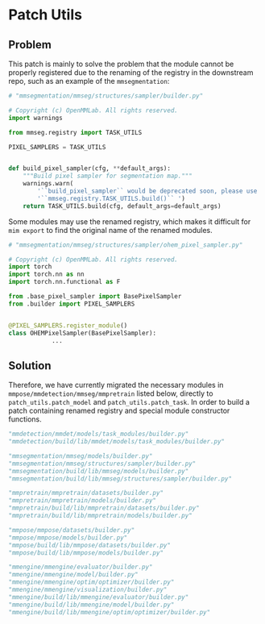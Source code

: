 # Patch Utils

## Problem

This patch is mainly to solve the problem that the module cannot be properly registered due to the renaming of the registry in the downstream repo, such as an example of the `mmsegmentation`:

```python
# "mmsegmentation/mmseg/structures/sampler/builder.py"

# Copyright (c) OpenMMLab. All rights reserved.
import warnings

from mmseg.registry import TASK_UTILS

PIXEL_SAMPLERS = TASK_UTILS


def build_pixel_sampler(cfg, **default_args):
    """Build pixel sampler for segmentation map."""
    warnings.warn(
        '``build_pixel_sampler`` would be deprecated soon, please use '
        '``mmseg.registry.TASK_UTILS.build()`` ')
    return TASK_UTILS.build(cfg, default_args=default_args)
```

Some modules may use the renamed registry, which makes it difficult for `mim export` to find the original name of the renamed modules.

```python
# "mmsegmentation/mmseg/structures/sampler/ohem_pixel_sampler.py"

# Copyright (c) OpenMMLab. All rights reserved.
import torch
import torch.nn as nn
import torch.nn.functional as F

from .base_pixel_sampler import BasePixelSampler
from .builder import PIXEL_SAMPLERS


@PIXEL_SAMPLERS.register_module()
class OHEMPixelSampler(BasePixelSampler):
            ...
```

## Solution

Therefore, we have currently migrated the necessary modules in `mmpose/mmdetection/mmseg/mmpretrain` listed below, directly to `patch_utils.patch_model` and `patch_utils.patch_task`. In order to build a patch containing renamed registry and special module constructor functions.

```python
"mmdetection/mmdet/models/task_modules/builder.py"
"mmdetection/build/lib/mmdet/models/task_modules/builder.py"

"mmsegmentation/mmseg/models/builder.py"
"mmsegmentation/mmseg/structures/sampler/builder.py"
"mmsegmentation/build/lib/mmseg/models/builder.py"
"mmsegmentation/build/lib/mmseg/structures/sampler/builder.py"

"mmpretrain/mmpretrain/datasets/builder.py"
"mmpretrain/mmpretrain/models/builder.py"
"mmpretrain/build/lib/mmpretrain/datasets/builder.py"
"mmpretrain/build/lib/mmpretrain/models/builder.py"

"mmpose/mmpose/datasets/builder.py"
"mmpose/mmpose/models/builder.py"
"mmpose/build/lib/mmpose/datasets/builder.py"
"mmpose/build/lib/mmpose/models/builder.py"

"mmengine/mmengine/evaluator/builder.py"
"mmengine/mmengine/model/builder.py"
"mmengine/mmengine/optim/optimizer/builder.py"
"mmengine/mmengine/visualization/builder.py"
"mmengine/build/lib/mmengine/evaluator/builder.py"
"mmengine/build/lib/mmengine/model/builder.py"
"mmengine/build/lib/mmengine/optim/optimizer/builder.py"
```
